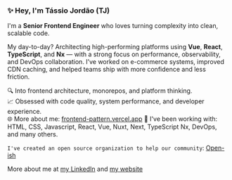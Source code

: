 ### ✨ Hey, I'm Tássio Jordão (TJ)

I'm a **Senior Frontend Engineer** who loves turning complexity into clean, scalable code.

My day-to-day? Architecting high-performing platforms using **Vue**, **React**, **TypeScript**, and **Nx** — with a strong focus on performance, observability, and DevOps collaboration. I’ve worked on e-commerce systems, improved CDN caching, and helped teams ship with more confidence and less friction.

🔍 Into frontend architecture, monorepos, and platform thinking.  
📈 Obsessed with code quality, system performance, and developer experience.  
🌐 More about me: [frontend-pattern.vercel.app](https://frontend-pattern.vercel.app/about)
🚀 I've been working with: HTML, CSS, Javascript, React, Vue, Nuxt, Next, TypeScript Nx, DevOps, and many others. 

`I've created an open source organization to help our community`: [Open-ish](https://github.com/open-ish)

More about me at [my LinkedIn](https://www.linkedin.com/in/tassio-front-end/) and [my website](https://frontend-pattern.vercel.app/about)
<!--
**tassioFront/tassioFront** is a ✨ _special_ ✨ repository because its `README.md` (this file) appears on your GitHub profile.

Here are some ideas to get you started:

- 🔭 I’m currently working on awesome brazilian company: [Juntos Somos mais](https://github.com/juntossomosmais).
- 🌱 I’m currently learning ...
- 👯 I’m looking to collaborate on ...
- 🤔 I’m looking for help with ...
- 💬 Ask me about ...
- 📫 How to reach me: ...
- 😄 Pronouns: ...
- ⚡ Fun fact: ...
-->
